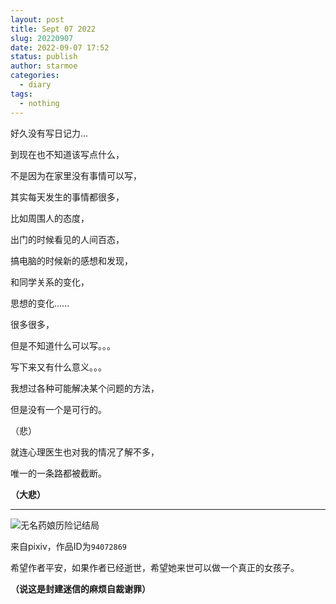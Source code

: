 ```yaml
---
layout: post
title: Sept 07 2022
slug: 20220907
date: 2022-09-07 17:52
status: publish
author: starmoe
categories:
  - diary
tags:
  - nothing
---
```

<!--generted by linux shell-->
好久没有写日记力...

到现在也不知道该写点什么，

不是因为在家里没有事情可以写，

其实每天发生的事情都很多，

比如周围人的态度，

出门的时候看见的人间百态，

搞电脑的时候新的感想和发现，

和同学关系的变化，

思想的变化......

很多很多，

但是不知道什么可以写。。。

写下来又有什么意义。。。

我想过各种可能解决某个问题的方法，

但是没有一个是可行的。

（悲）

就连心理医生也对我的情况了解不多，

唯一的一条路都被截断。

**（大悲）**

---

![无名药娘历险记结局](https://s2.loli.net/2022/09/07/MYbQeX4UaKnJuHP.png)

来自pixiv，作品ID为`94072869`

希望作者平安，如果作者已经逝世，希望她来世可以做一个真正的女孩子。

**（说这是封建迷信的麻烦自裁谢罪）**
